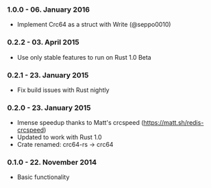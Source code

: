 ### 1.0.0 - 06. January 2016

* Implement Crc64 as a struct with Write (@seppo0010)

### 0.2.2 - 03. April 2015

* Use only stable features to run on Rust 1.0 Beta

### 0.2.1 - 23. January 2015

* Fix build issues with Rust nightly

### 0.2.0 - 23. January 2015

* Imense speedup thanks to Matt's crcspeed (https://matt.sh/redis-crcspeed)
* Updated to work with Rust 1.0
* Crate renamed: crc64-rs → crc64

### 0.1.0 - 22. November 2014

* Basic functionality
